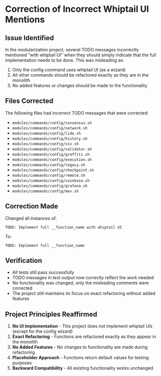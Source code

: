 # Correction of Incorrect Whiptail UI Mentions

## Issue Identified
In the modularization project, several TODO messages incorrectly mentioned "with whiptail UI" when they should simply indicate that the full implementation needs to be done. This was misleading as:

1. Only the config command uses whiptail UI (as a wizard)
2. All other commands should be refactored exactly as they are in the monolith
3. No added features or changes should be made to the functionality

## Files Corrected
The following files had incorrect TODO messages that were corrected:

- `modules/commands/config/consensus.sh`
- `modules/commands/config/network.sh`
- `modules/commands/config/lido.sh`
- `modules/commands/config/history.sh`
- `modules/commands/config/ssv.sh`
- `modules/commands/config/validator.sh`
- `modules/commands/config/graffiti.sh`
- `modules/commands/config/execution.sh`
- `modules/commands/config/legacy.sh`
- `modules/commands/config/checkpoint.sh`
- `modules/commands/config/remote.sh`
- `modules/commands/config/coinbase.sh`
- `modules/commands/config/grafana.sh`
- `modules/commands/config/mev.sh`

## Correction Made
Changed all instances of:
```
TODO: Implement full __function_name with whiptail UI
```

To:
```
TODO: Implement full __function_name
```

## Verification
- All tests still pass successfully
- TODO messages in test output now correctly reflect the work needed
- No functionality was changed, only the misleading comments were corrected
- The project still maintains its focus on exact refactoring without added features

## Project Principles Reaffirmed
1. **No UI Implementation** - This project does not implement whiptail UIs (except for the config wizard)
2. **Exact Refactoring** - Functions are refactored exactly as they appear in the monolith
3. **No Added Features** - No changes to functionality are made during refactoring
4. **Placeholder Approach** - Functions return default values for testing purposes
5. **Backward Compatibility** - All existing functionality works unchanged